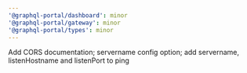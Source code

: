 ```yaml
---
'@graphql-portal/dashboard': minor
'@graphql-portal/gateway': minor
'@graphql-portal/types': minor
---
```


Add CORS documentation; servername config option; add servername, listenHostname and listenPort to ping
